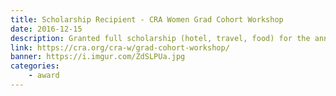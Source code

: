 ```yaml
---
title: Scholarship Recipient - CRA Women Grad Cohort Workshop
date: 2016-12-15
description: Granted full scholarship (hotel, travel, food) for the annual Computing Research Association (CRA) Women Grad Cohort Workshop in Washington D.C. I did not end up attending but the offer was appreciated.
link: https://cra.org/cra-w/grad-cohort-workshop/
banner: https://i.imgur.com/ZdSLPUa.jpg
categories:
    - award
---
```


